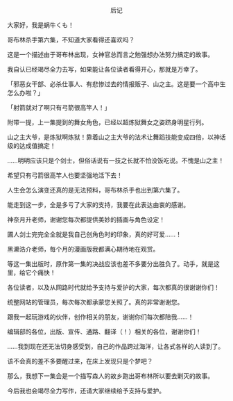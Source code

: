 <p align="center">后记</p>

大家好，我是蜗牛くも！

哥布林杀手第六集，不知道大家看得还喜欢吗？

这是一个描述由于哥布林出现，女神官总而言之勉强想办法努力搞定的故事。

我自认已经竭尽全力去写，如果能让各位读者看得开心，那就是万幸了。

「邪恶女干部、必杀仕事人、有悲惨过去的情报贩子、山之主。这是要一个高中生怎么办啦？」

「射箭就对了啊只有弓箭很高竿人！」

附带一提，上一集提到的舞女角色，已经以超炼狱舞女之姿跻身明星行列。

山之主大爷，是炼狱啊炼狱！靠着山之主大爷的法术让舞蹈技能变成四倍，以神话级的达成值搞定！

……明明应该只是个剑士，但俗话说有一技之长就不怕没饭吃说。不愧是山之主！

希望只有弓箭很高竿人也要坚强地活下去！

人生会怎么演变还真的是无法预料，哥布林杀手也出到第六集了。

能走到这一步，全是多亏了大家的支持，我要在此表达由衷的感谢。

神奈月升老师，谢谢您每次都提供美妙的插画与角色设定！

圃人剑士完完全全就是我自己创角色时的印象，真的好可爱……！

黑濑浩介老师，每个月的漫画版我都满心期待地在观赏。

等这一集出版时，原作第一集的决战应该也差不多要分出胜负了。动手，就是这里，给它个痛快！

各位读者，以及从网路时代就给予支持与爱护的大家，每次都真的很谢谢你们！

统整网站的管理员，每次每次都承蒙您关照了。真的非常谢谢您。

跟我一起玩游戏的伙伴，创作相关的朋友，谢谢你们每次都陪我……！

编辑部的各位，出版、宣传、通路、翻译（！）相关的各位，谢谢你们！

……我到现在还无法切身感受到，自己的作品跨过海洋，让各式各样的人读到了。

该不会真的差不多要醒过来，在床上发现只是个梦吧？

那么，我想下一集会是一个描写森人的故乡跑出哥布林所以要去剿灭的故事。

今后我也会竭尽全力写作，还请大家继续给予支持与爱护。


